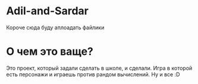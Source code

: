 # Adil-and-Sardar
Короче сюда буду аплоадать файлики
# О чем это ваще?
Это проект, который задали сделать в школе, и сделали.
Игра в которой есть персонажи и играешь против рандом вычислений.
Ну и все :D
